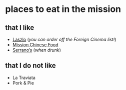 # places to eat in the mission

## that I like
* [Laszlo](http://www.laszlobar.com "Laszlo") (_you can order off the Foreign Cinema list!_)
* [Mission Chinese Food](https://missionchinesefood.com/sf/ "Mission Chinese Food")
* [Serrano’s](http://www.serranospizza.com "Serrano's Pizza") (_when drunk_)

## that I do not like
* La Traviata
* Pork & Pie
